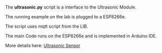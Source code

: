 The **ultrasonic.py** script is a interface to the Ultrasonic Module.

The running example on the lab is plugged to a ESP8266e.

The script uses mqtt script from the LIB.

The main Code runs on the ESP8266e and is implemented in Arduino IDE.

More details here: [Ultrasonic Sensor](http://sensorkit.joy-it.net/index.php?title=KY-050_Ultraschallabstandssensor)